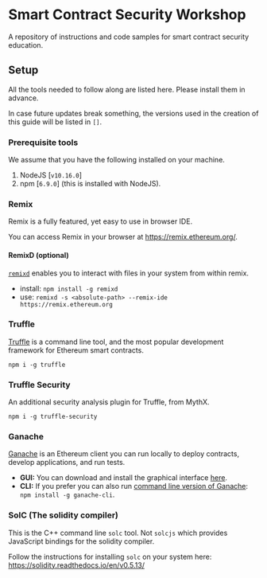 # Smart Contract Security Workshop

A repository of instructions and code samples for smart contract security education.

## Setup

All the tools needed to follow along are listed here. Please install them in advance. 

In case future updates break something, the versions used in the creation of this guide will be listed in `[]`.

### Prerequisite tools

We assume that you have the following installed on your machine. 

1. NodeJS [`v10.16.0`]
2. npm [`6.9.0`] (this is installed with NodeJS).


### Remix

Remix is a fully featured, yet easy to use in browser IDE.

You can access Remix in your browser at https://remix.ethereum.org/. 


#### RemixD (optional)

[`remixd`](https://github.com/ethereum/remixd#readme) enables you to interact with files in your system from within remix. 

* install: `npm install -g remixd`
* use: `remixd -s <absolute-path> --remix-ide https://remix.ethereum.org`


### Truffle 

[Truffle](https://www.trufflesuite.com/docs/truffle/getting-started/installation) is a command line tool, and the most popular development framework for Ethereum smart contracts.

`npm i -g truffle`

### Truffle Security

An additional security analysis plugin for Truffle, from MythX.

`npm i -g truffle-security`

### Ganache

[Ganache](https://www.trufflesuite.com/docs/ganache/overview) is an Ethereum client you can run locally to deploy contracts, develop applications, and run tests.

- **GUI:** You can download and install the graphical interface [here](https://www.trufflesuite.com/docs/ganache/quickstart).
- **CLI:** If you prefer you can also run [command line version of Ganache](https://github.com/trufflesuite/ganache-cli/blob/master/README.md): `npm install -g ganache-cli`. 

### SolC (The solidity compiler)

This is the C++ command line `solc` tool. Not `solcjs` which provides JavaScript bindings for the solidity compiler. 

Follow the instructions for installing `solc` on your system here: https://solidity.readthedocs.io/en/v0.5.13/ 

